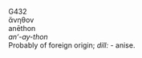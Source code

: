 <body>
  <p>G432<br>  ἄνηθον  <br> anēthon  <br><i>an‘-ay-thon </i><br>Probably of foreign origin; <i>dill:</i> - anise.<br></p>
 </body>